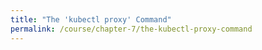 ```yaml
---
title: "The 'kubectl proxy' Command"
permalink: /course/chapter-7/the-kubectl-proxy-command
---
```

